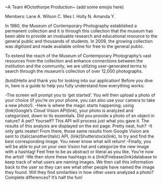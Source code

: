 ~A Team #Octothorpe Production~ (add some emojis here)

Members:
Lane A.
Wilson C.
Wes I.
Holly N.
Amanda Y.


In 1980, the Museum of Contemporary Photography established a permanent collection and it is through this collection that the museum has been able to provide an invaluable research and educational resource to the general public and thousands of students. In 2009, the growing collection was digitized and made available online for free to the general public. 

To extend the reach of the Museum of Contemporary Photography’s vast resources from the collection and enhance connections between the institution and the community, we are utilizing user-generated terms to search through the museum’s collection of over 12,000 photographs.


(bold)Hello and thank you for looking into our application! Before you dive in, here is a guide to help you fully understand how everything works:

-The screen will prompt you to ‘get started’. You will then upload a photo of your choice (if you’re on your phone, you can also use your camera to take a new photo!).
-Here is where the magic starts happening; using (link)Google’s Cloud Vision API(link), your photo is analyzed and categorized, down to its essentials. Did you provide a photo of an object in nature? A pet? Yourself? This API will process just what you gave it. The results of this analysis are displayed on the ext page. Pretty neat, huh?
-It only gets neater! From there, those same results from Google Vision are sent to (italic)another(italic) API, (link)Shutterstock(link), to try and find the best corresponding image. You never know what will return!
-Finally, you will be able to put on your own Vision hat and categorize the new image with a hashtag! Feel free to be as abstract or literal as you like. You’re now the artist!
-We then store these hashtags in a (link)Firebase(link)database to keep track of what users are naming images. We then call this information back to the user so they can see what other people have named the image they found. Will they find similarities in how other users analyzed a photo? Complete differences? It’s half the fun!
